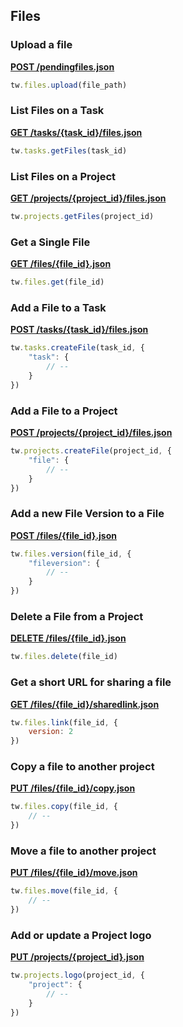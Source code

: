 ## Files

### Upload a file

[**POST /pendingfiles.json**](https://developer.teamwork.com/uploadingfiles)

```js
tw.files.upload(file_path)
```

### List Files on a Task

[**GET /tasks/{task_id}/files.json**](https://developer.teamwork.com/files#list_files_on_a_t)

```js
tw.tasks.getFiles(task_id)
```

### List Files on a Project

[**GET /projects/{project_id}/files.json**](https://developer.teamwork.com/files#list_files_on_a_p)

```js
tw.projects.getFiles(project_id)
```

### Get a Single File

[**GET /files/{file_id}.json**](https://developer.teamwork.com/files#get_a_single_file)

```js
tw.files.get(file_id)
```

### Add a File to a Task

[**POST /tasks/{task_id}/files.json**](https://developer.teamwork.com/files#add_a_file_to_a_t)

```js
tw.tasks.createFile(task_id, {
	"task": {
		// --
	}
})
```

### Add a File to a Project

[**POST /projects/{project_id}/files.json**](https://developer.teamwork.com/files#add_a_file_to_a_p)

```js
tw.projects.createFile(project_id, {
	"file": {
		// --
	}
})
```

### Add a new File Version to a File

[**POST /files/{file_id}.json**](https://developer.teamwork.com/files#add_a_new_file_ve)

```js
tw.files.version(file_id, {
	"fileversion": {
		// --
	}
})
```

### Delete a File from a Project

[**DELETE /files/{file_id}.json**](https://developer.teamwork.com/files#delete_a_file_fro)

```js
tw.files.delete(file_id)
```

### Get a short URL for sharing a file

[**GET /files/{file_id}/sharedlink.json**](https://developer.teamwork.com/files#get_a_short_url_f)

```js
tw.files.link(file_id, {
	version: 2
})
```

### Copy a file to another project

[**PUT /files/{file_id}/copy.json**](https://developer.teamwork.com/files#copy_or_move_a_fi)

```js
tw.files.copy(file_id, {
	// --
})
```

### Move a file to another project

[**PUT /files/{file_id}/move.json**](https://developer.teamwork.com/files#copy_or_move_a_fi)

```js
tw.files.move(file_id, {
	// --
})
```

### Add or update a Project logo

[**PUT /projects/{project_id}.json**](https://developer.teamwork.com/files#add_or_update_a_p)

```js
tw.projects.logo(project_id, {
	"project": {
		// --
	}
})
```
